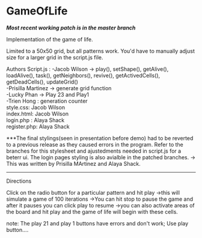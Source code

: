# GameOfLife
***Most recent working patch is in the master branch***

Implementation of the game of life.

Limited to a 50x50 grid, but all patterns work. You'd have to manually adjust size for a larger grid in the script.js file.

Authors
Script.js :
  -Jacob Wilson -> play(), setShape(), getAlive(), loadAlive(), task(), getNeighbors(), revive(), getActivedCells(), getDeadCells(), updateGrid() <br>
  -Prisilla Martinez -> generate grid function <br>
  -Lucky Phan -> Play 23 and Play1<br>
  -Trien Hong : generation counter<br>
style.css: Jacob Wilson <br>
index.html: Jacob Wilson <br>
login.php : Alaya Shack <br>
register.php: Alaya Shack <br>

***The final stylings(seen in presentation before demo) had to be reverted to a previous release as they caused errors in the program. Refer to the branches for this stylesheet and ajustedments needed in script.js for a beterr ui. The login pages styling is also avialble in the patched branches.
    -> This was written by Prisilla MArtinez and Alaya Shack.
***

Directions

Click on the radio button for a particular pattern and hit play
  ->this will simulate a game of 100 iterations 
  ->You can hit stop to pause the game and after it pauses you can click play to resume
  ->you can also activate areas of the board and hit play and the game of life will begin with these cells.
 

note: The play 21 and play 1 buttons have errors and don't work; Use play button....
